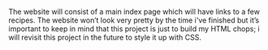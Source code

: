 The website will consist of a main index page which will have links to a few recipes. The website won’t look very pretty by the time i've finished but it’s important to keep in mind that this project is just to build my HTML chops; i will revisit this project in the future to style it up with CSS.